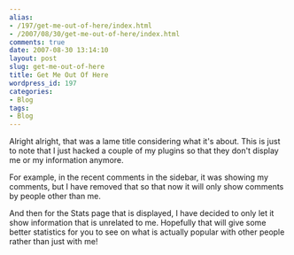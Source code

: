 ```yaml
---
alias:
- /197/get-me-out-of-here/index.html
- /2007/08/30/get-me-out-of-here/index.html
comments: true
date: 2007-08-30 13:14:10
layout: post
slug: get-me-out-of-here
title: Get Me Out Of Here
wordpress_id: 197
categories:
- Blog
tags:
- Blog
---
```


Alright alright, that was a lame title considering what it's about.  This is just to note that I just hacked a couple of my plugins so that they don't display me or my information anymore.  

For example, in the recent comments in the sidebar, it was showing my comments, but I have removed that so that now it will only show comments by people other than me.  

And then for the Stats page that is displayed, I have decided to only let it show information that is unrelated to me.  Hopefully that will give some better statistics for you to see on what is actually popular with other people rather than just with me!
